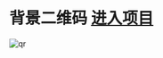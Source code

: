 # 背景二维码 [进入项目](https://sansui-d.github.io/QRCode/dist/index.html)  
![qr](https://github.com/sansui-d/QRCode/assets/71920152/4a612088-94c3-4642-8a26-6c6e3626c072)
